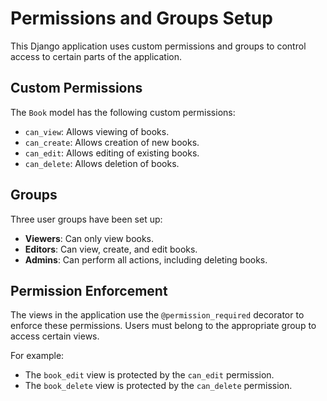 # Permissions and Groups Setup

This Django application uses custom permissions and groups to control access to certain parts of the application.

## Custom Permissions

The `Book` model has the following custom permissions:

- `can_view`: Allows viewing of books.
- `can_create`: Allows creation of new books.
- `can_edit`: Allows editing of existing books.
- `can_delete`: Allows deletion of books.

## Groups

Three user groups have been set up:

- **Viewers**: Can only view books.
- **Editors**: Can view, create, and edit books.
- **Admins**: Can perform all actions, including deleting books.

## Permission Enforcement

The views in the application use the `@permission_required` decorator to enforce these permissions. Users must belong to the appropriate group to access certain views.

For example:

- The `book_edit` view is protected by the `can_edit` permission.
- The `book_delete` view is protected by the `can_delete` permission.

